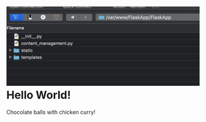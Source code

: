 # ![A screenshot of a cell phone Description automatically generated](images/Testai/media/image1.png)Hello World\!

Chocolate balls with chicken curry\!
